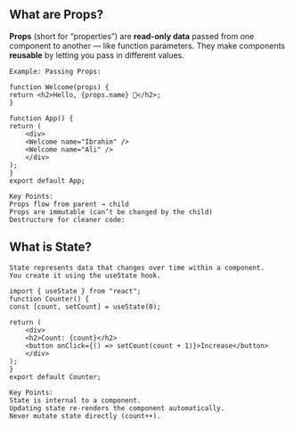## What are Props?

**Props** (short for “properties”) are **read-only data** passed from one component to another — like function parameters.
They make components **reusable** by letting you pass in different values.

    Example: Passing Props:

    function Welcome(props) {
    return <h2>Hello, {props.name} 👋</h2>;
    }

    function App() {
    return (
        <div>
        <Welcome name="Ibrahim" />
        <Welcome name="Ali" />
        </div>
    );
    }
    export default App;

    Key Points:
    Props flow from parent → child
    Props are immutable (can’t be changed by the child)
    Destructure for cleaner code:

## What is State?

    State represents data that changes over time within a component.
    You create it using the useState hook.

    import { useState } from "react";
    function Counter() {
    const [count, setCount] = useState(0);

    return (
        <div>
        <h2>Count: {count}</h2>
        <button onClick={() => setCount(count + 1)}>Increase</button>
        </div>
    );
    }
    export default Counter;

    Key Points:
    State is internal to a component.
    Updating state re-renders the component automatically.
    Never mutate state directly (count++).
